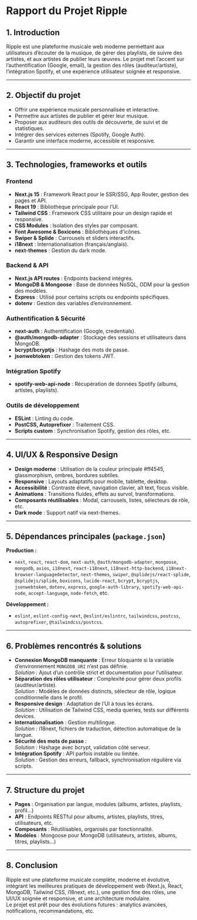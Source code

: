 # Rapport du Projet Ripple

## 1. Introduction
Ripple est une plateforme musicale web moderne permettant aux utilisateurs d’écouter de la musique, de gérer des playlists, de suivre des artistes, et aux artistes de publier leurs œuvres. Le projet met l’accent sur l’authentification (Google, email), la gestion des rôles (auditeur/artiste), l’intégration Spotify, et une expérience utilisateur soignée et responsive.

---

## 2. Objectif du projet
- Offrir une expérience musicale personnalisée et interactive.
- Permettre aux artistes de publier et gérer leur musique.
- Proposer aux auditeurs des outils de découverte, de suivi et de statistiques.
- Intégrer des services externes (Spotify, Google Auth).
- Garantir une interface moderne, accessible et responsive.

---

## 3. Technologies, frameworks et outils

### Frontend
- **Next.js 15** : Framework React pour le SSR/SSG, App Router, gestion des pages et API.
- **React 19** : Bibliothèque principale pour l’UI.
- **Tailwind CSS** : Framework CSS utilitaire pour un design rapide et responsive.
- **CSS Modules** : Isolation des styles par composant.
- **Font Awesome & Boxicons** : Bibliothèques d’icônes.
- **Swiper & Splide** : Carrousels et sliders interactifs.
- **i18next** : Internationalisation (français/anglais).
- **next-themes** : Gestion du dark mode.

### Backend & API
- **Next.js API routes** : Endpoints backend intégrés.
- **MongoDB & Mongoose** : Base de données NoSQL, ODM pour la gestion des modèles.
- **Express** : Utilisé pour certains scripts ou endpoints spécifiques.
- **dotenv** : Gestion des variables d’environnement.

### Authentification & Sécurité
- **next-auth** : Authentification (Google, credentials).
- **@auth/mongodb-adapter** : Stockage des sessions et utilisateurs dans MongoDB.
- **bcrypt/bcryptjs** : Hashage des mots de passe.
- **jsonwebtoken** : Gestion des tokens JWT.

### Intégration Spotify
- **spotify-web-api-node** : Récupération de données Spotify (albums, artistes, playlists).

### Outils de développement
- **ESLint** : Linting du code.
- **PostCSS, Autoprefixer** : Traitement CSS.
- **Scripts custom** : Synchronisation Spotify, gestion des rôles, etc.

---

## 4. UI/UX & Responsive Design

- **Design moderne** : Utilisation de la couleur principale #ff4545, glassmorphism, ombres, bordures subtiles.
- **Responsive** : Layouts adaptatifs pour mobile, tablette, desktop.
- **Accessibilité** : Contraste élevé, navigation clavier, alt text, focus visible.
- **Animations** : Transitions fluides, effets au survol, transformations.
- **Composants réutilisables** : Modal, carrousels, listes, sélecteurs de rôle, etc.
- **Dark mode** : Support natif via next-themes.

---

## 5. Dépendances principales (`package.json`)

**Production :**
- `next`, `react`, `react-dom`, `next-auth`, `@auth/mongodb-adapter`, `mongoose`, `mongodb`, `axios`, `i18next`, `react-i18next`, `i18next-http-backend`, `i18next-browser-languagedetector`, `next-themes`, `swiper`, `@splidejs/react-splide`, `@splidejs/splide`, `boxicons`, `lucide-react`, `bcrypt`, `bcryptjs`, `jsonwebtoken`, `dotenv`, `express`, `google-auth-library`, `spotify-web-api-node`, `accept-language`, `node-fetch`, etc.

**Développement :**
- `eslint`, `eslint-config-next`, `@eslint/eslintrc`, `tailwindcss`, `postcss`, `autoprefixer`, `@tailwindcss/postcss`.

---

## 6. Problèmes rencontrés & solutions

- **Connexion MongoDB manquante** : Erreur bloquante si la variable d’environnement `MONGODB_URI` n’est pas définie.  
  _Solution :_ Ajout d’un contrôle strict et documentation pour l’utilisateur.
- **Séparation des rôles utilisateur** : Complexité pour gérer deux profils (auditeur/artiste).  
  _Solution :_ Modèles de données distincts, sélecteur de rôle, logique conditionnelle dans le profil.
- **Responsive design** : Adaptation de l’UI à tous les écrans.  
  _Solution :_ Utilisation de Tailwind CSS, media queries, tests sur différents devices.
- **Internationalisation** : Gestion multilingue.  
  _Solution :_ i18next, fichiers de traduction, détection automatique de la langue.
- **Sécurité des mots de passe** :  
  _Solution :_ Hashage avec bcrypt, validation côté serveur.
- **Intégration Spotify** : API parfois instable ou limitée.  
  _Solution :_ Gestion des erreurs, fallback, synchronisation régulière via scripts.

---

## 7. Structure du projet

- **Pages** : Organisation par langue, modules (albums, artistes, playlists, profil…)
- **API** : Endpoints RESTful pour albums, artistes, playlists, titres, utilisateurs, etc.
- **Composants** : Réutilisables, organisés par fonctionnalité.
- **Modèles** : Mongoose pour MongoDB (utilisateurs, artistes, albums, titres, playlists…)

---

## 8. Conclusion

Ripple est une plateforme musicale complète, moderne et évolutive, intégrant les meilleures pratiques de développement web (Next.js, React, MongoDB, Tailwind CSS, i18next, etc.), une gestion fine des rôles, une UI/UX soignée et responsive, et une architecture modulaire.  
Le projet est prêt pour des évolutions futures : analytics avancées, notifications, recommandations, etc.
